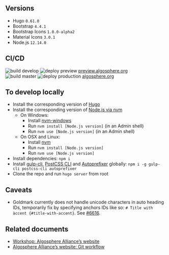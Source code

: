 ## Versions
 - Hugo `0.61.0`
 - Bootstrap `4.4.1`
 - Bootstrap Icons `1.0.0-alpha2`
 - Material Icons `3.0.1`
 - Node.js `12.14.0`

## CI/CD
![build develop](https://github.com/algosphere/algo-website/workflows/build-develop/badge.svg?branch=develop) ![deploy preview](https://github.com/algosphere/algo-website/workflows/deploy-preview/badge.svg?branch=develop) [preview.algosphere.org](https://preview.algosphere.org/)  
![build master](https://github.com/algosphere/algo-website/workflows/build-master/badge.svg?branch=master) ![deploy production](https://github.com/algosphere/algo-website/workflows/deploy-production/badge.svg?branch=master) [algosphere.org](https://algosphere.org/)  

## To develop locally
- Install the corresponding version of [Hugo](https://gohugo.io/)
- Install the corresponding version of [Node.js via nvm](https://docs.npmjs.com/downloading-and-installing-node-js-and-npm)
  - On Windows:
    - Install [nvm-windows](https://github.com/coreybutler/nvm-windows#installation--upgrades)
    - Run `nvm install [Node.js version]` (in an Admin shell)
    - Run `nvm use [Node.js version]` (in an Admin shell)
  - On OSX and Linux:
    - Install [nvm](https://github.com/nvm-sh/nvm#installation-and-update)
    - Run `nvm install [Node.js version]`
    - Run `nvm use [Node.js version]`
- Install dependencies: `npm i`
- Install [gulp-cli](https://www.npmjs.com/package/gulp-cli), [PostCSS CLI](https://github.com/postcss/postcss-cli) and [Autoprefixer](https://github.com/postcss/autoprefixer) globally: `npm i -g gulp-cli postcss-cli autoprefixer`
- Clone the repo and run `hugo server` from root

## Caveats
- Goldmark currently does not handle unicode characters in auto heading IDs, temporarily fix by specifying anchors IDs like so: `# Title with àccent {#title-with-accent}`. See [#6616](https://github.com/gohugoio/hugo/issues/6616).

## Related documents
- [Workshop: Algosphere Alliance’s website](https://docs.google.com/document/d/1nXhrGaih0b8pFP8Ucf730qY53uq6WcF2PzS4Bp4ynPM/)
- [Algosphere Alliance’s website: Git workflow](https://docs.google.com/presentation/d/1HRAely6PKDnXdPcbMXSpmX0dxytzwtd9ih9-s-rTLLg/)
